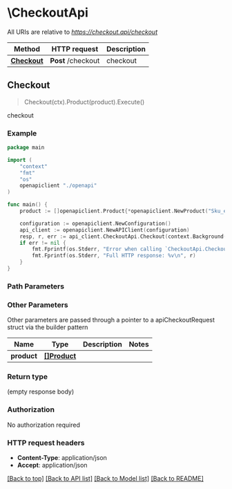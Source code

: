 # \CheckoutApi

All URIs are relative to *https://checkout.api/checkout*

Method | HTTP request | Description
------------- | ------------- | -------------
[**Checkout**](CheckoutApi.md#Checkout) | **Post** /checkout | checkout



## Checkout

> Checkout(ctx).Product(product).Execute()

checkout

### Example

```go
package main

import (
    "context"
    "fmt"
    "os"
    openapiclient "./openapi"
)

func main() {
    product := []openapiclient.Product{*openapiclient.NewProduct("Sku_example", int32(123))} // []Product | 

    configuration := openapiclient.NewConfiguration()
    api_client := openapiclient.NewAPIClient(configuration)
    resp, r, err := api_client.CheckoutApi.Checkout(context.Background()).Product(product).Execute()
    if err != nil {
        fmt.Fprintf(os.Stderr, "Error when calling `CheckoutApi.Checkout``: %v\n", err)
        fmt.Fprintf(os.Stderr, "Full HTTP response: %v\n", r)
    }
}
```

### Path Parameters



### Other Parameters

Other parameters are passed through a pointer to a apiCheckoutRequest struct via the builder pattern


Name | Type | Description  | Notes
------------- | ------------- | ------------- | -------------
 **product** | [**[]Product**](Product.md) |  | 

### Return type

 (empty response body)

### Authorization

No authorization required

### HTTP request headers

- **Content-Type**: application/json
- **Accept**: application/json

[[Back to top]](#) [[Back to API list]](../README.md#documentation-for-api-endpoints)
[[Back to Model list]](../README.md#documentation-for-models)
[[Back to README]](../README.md)

